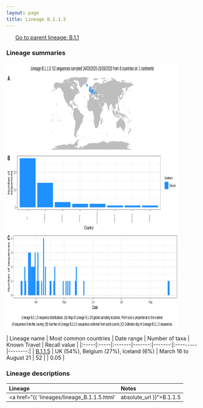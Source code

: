 ```yaml
---
layout: page
title: Lineage B.1.1.5
---
```




<p>
<ul class="actions small">
	 <a href="{{ 'lineages/lineage_B.1.1.html' | absolute_url }}" class="button special fit">Go to parent lineage: B.1.1</a>
</ul>
</p>
<h3> Lineage summaries</h3>

<img src="../assets/images/B.1.1.5.svg" alt="B.1.1.5 lineage summary figure" width="90%" height="700px" />


| Lineage name | Most common countries | Date range | Number of taxa | Known Travel | Recall value |
|:-----|:-----|:-------|-------:|-------:|:---------|--------:|
| <a href="{{ 'lineages/lineage_B.1.1.5.html' | absolute_url }}">B.1.1.5</a> | UK (54%), Belgium (27%), Iceland (6%) | March 16 to August 21 | 52 |  | 0.05 |

<h3>Lineage descriptions</h3>

| Lineage | Notes |
|:-----|:-----|
| <a href="{{ 'lineages/lineage_B.1.1.5.html' | absolute_url }}">B.1.1.5</a> | Iceland/ Belgium/ UK  |

